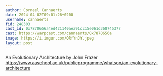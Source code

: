 ```yaml
---
author: Corneel Cannaerts 
date: 2024-04-02T09:01:26+0200
username: cannaerts
fid: 248303
cast_id: 0x7870656a4ed421140aea91cc15e061d368745377
cast: https://warpcast.com/cannaerts/0x7870656a
image: https://i.imgur.com/QRfYnJY.jpeg
layout: post
---
```

An Evolutionary Architecture by John Frazer  
https://www.aaschool.ac.uk/publicprogramme/whatson/an-evolutionary-architecture  

<img src='https://i.imgur.com/QRfYnJY.jpeg' alt='' referrerpolicy='no-referrer'/>